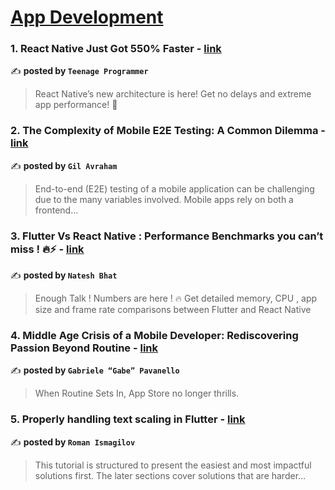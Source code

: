 
<h1><a href=https://medium.com/tag/mobile-app-development/recommended target="_blank" rel="noopener noreferrer">App Development</a></h1>
<h3>1. React Native Just Got 550% Faster - <a href="https://medium.com/@teenageprogrammer/react-native-just-got-550-faster-502663e718cd" target="_blank" rel="noopener noreferrer">link</a></h3>

✍️ **posted by `Teenage Programmer`**

<blockquote>React Native’s new architecture is here! Get no delays and extreme app performance! 🚀</blockquote>

<h3>2. The Complexity of Mobile E2E Testing: A Common Dilemma - <a href="https://medium.com/@hello_73712/the-complexity-of-mobile-e2e-testing-a-common-dilemma-b08495f7f8a3" target="_blank" rel="noopener noreferrer">link</a></h3>

✍️ **posted by `Gil Avraham`**

<blockquote>End-to-end (E2E) testing of a mobile application can be challenging due to the many variables involved. Mobile apps rely on both a frontend…</blockquote>

<h3>3. Flutter Vs React Native : Performance Benchmarks you can’t miss ! 🔥⚡️ - <a href="https://medium.com/@nateshmbhat/flutter-vs-react-native-performance-benchmarks-you-cant-miss-️-2e31905df9b4" target="_blank" rel="noopener noreferrer">link</a></h3>

✍️ **posted by `Natesh Bhat`**

<blockquote>Enough Talk ! Numbers are here ! 🔥 Get detailed memory, CPU , app size and frame rate comparisons between Flutter and React Native</blockquote>

<h3>4. Middle Age Crisis of a Mobile Developer: Rediscovering Passion Beyond Routine - <a href="https://medium.com/@gabry.pavanello/middle-age-crisis-of-a-mobile-developer-rediscovering-passion-beyond-routine-61f2654244a0" target="_blank" rel="noopener noreferrer">link</a></h3>

✍️ **posted by `Gabriele “Gabe” Pavanello`**

<blockquote>When Routine Sets In, App Store no longer thrills.</blockquote>

<h3>5. Properly handling text scaling in Flutter - <a href="https://medium.com/@pomis172/properly-handling-text-scaling-in-flutter-313fe717816c" target="_blank" rel="noopener noreferrer">link</a></h3>

✍️ **posted by `Roman Ismagilov`**

<blockquote>This tutorial is structured to present the easiest and most impactful solutions first. The later sections cover solutions that are harder…</blockquote>

